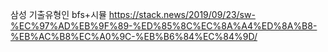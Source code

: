 삼성 기출유형인 bfs+시뮬
https://stack.news/2019/09/23/sw-%EC%97%AD%EB%9F%89-%ED%85%8C%EC%8A%A4%ED%8A%B8-%EB%AC%B8%EC%A0%9C-%EB%B6%84%EC%84%9D/  

